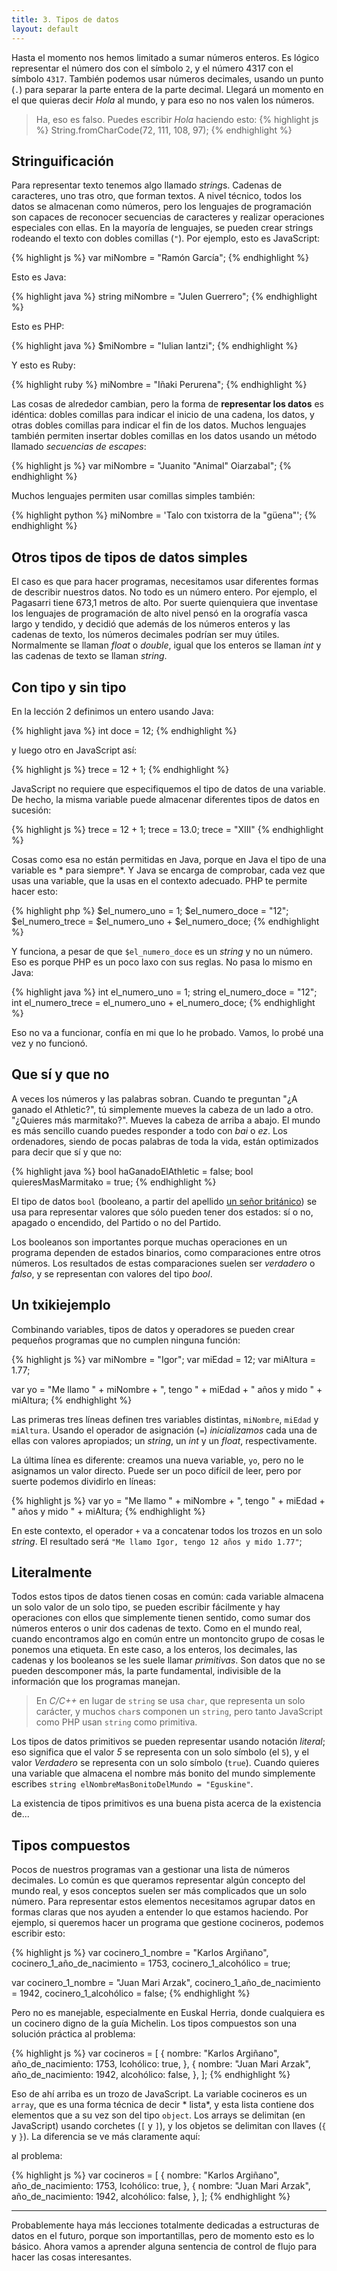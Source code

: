 ```yaml
---
title: 3. Tipos de datos
layout: default
---
```


Hasta el momento nos hemos limitado a sumar números enteros. Es lógico representar
el número dos con el símbolo `2`, y el número 4317 con el símbolo `4317`. También
podemos usar números decimales, usando un punto (`.`) para separar la parte entera de
la parte decimal. Llegará un momento en el que quieras decir *Hola* al mundo, y para eso
no nos valen los números.

> Ha, eso es falso. Puedes escribir *Hola* haciendo esto:
{% highlight js %}
String.fromCharCode(72, 111, 108, 97);
{% endhighlight %}

## Stringuificación

Para representar texto tenemos algo llamado *string*s. Cadenas de caracteres, 
uno tras otro, que forman textos. A nivel técnico, todos los datos se almacenan 
como números, pero los lenguajes de programación son capaces de reconocer secuencias
de caracteres y realizar operaciones especiales con ellas. En la mayoría de lenguajes,
se pueden crear strings rodeando el texto con dobles comillas (`"`). Por ejemplo,
esto es JavaScript:

{% highlight js %}
var miNombre = "Ramón García";
{% endhighlight %}

Esto es Java:

{% highlight java %}
string miNombre = "Julen Guerrero";
{% endhighlight %}

Esto es PHP:

{% highlight java %}
$miNombre = "Iulian Iantzi";
{% endhighlight %}

Y esto es Ruby:

{% highlight ruby %}
miNombre = "Iñaki Perurena";
{% endhighlight %}

Las cosas de alrededor cambian, pero la forma de **representar los datos** es idéntica:
dobles comillas para indicar el inicio de una cadena, los datos, y otras dobles comillas para
indicar el fin de los datos. Muchos lenguajes también permiten insertar dobles comillas
en los datos usando un método llamado *secuencias de escapes*:

{% highlight js %}
var miNombre = "Juanito \"Animal\" Oiarzabal";
{% endhighlight %}

Muchos lenguajes permiten usar comillas simples también:

{% highlight python %}
miNombre = 'Talo con txistorra de la "güena"';
{% endhighlight %}

## Otros tipos de tipos de datos simples

El caso es que para hacer programas, necesitamos usar diferentes formas de
describir nuestros datos. No todo es un número entero. Por ejemplo, el Pagasarri tiene 673,1 metros
de alto. Por suerte quienquiera que inventase los lenguajes de programación de alto nivel pensó en
la orografía vasca largo y tendido, y decidió que además de los números enteros y las cadenas de texto,
los números decimales podrían ser muy útiles. Normalmente se llaman *float* o *double*, igual que los
enteros se llaman *int* y las cadenas de texto se llaman *string*.

## Con tipo y sin tipo

En la lección 2 definimos un entero usando Java:

{% highlight java %}
int doce = 12;
{% endhighlight %}

y luego otro en JavaScript así:

{% highlight js %}
trece = 12 + 1;
{% endhighlight %}

JavaScript no requiere que especifiquemos el tipo de datos de una variable. De hecho, la misma variable
puede almacenar diferentes tipos de datos en sucesión:

{% highlight js %}
trece = 12 + 1;
trece = 13.0;
trece = "XIII"
{% endhighlight %}

Cosas como esa no están permitidas en Java, porque en Java el tipo de una variable es * para siempre*. Y Java se encarga
de comprobar, cada vez que usas una variable, que la usas en el contexto adecuado. PHP te permite hacer esto:

{% highlight php %}
$el_numero_uno = 1;
$el_numero_doce = "12";
$el_numero_trece = $el_numero_uno + $el_numero_doce;
{% endhighlight %}

Y funciona, a pesar de que `$el_numero_doce` es un *string* y no un número. Eso es porque PHP es un poco
laxo con sus reglas. No pasa lo mismo en Java:

{% highlight java %}
int el_numero_uno = 1;
string el_numero_doce = "12";
int el_numero_trece = el_numero_uno + el_numero_doce;
{% endhighlight %}

Eso no va a funcionar, confía en mi que lo he probado. Vamos, lo probé una vez y no funcionó.

## Que sí y que no

A veces los números y las palabras sobran. Cuando te preguntan "¿A ganado el Athletic?", tú simplemente
mueves la cabeza de un lado a otro. "¿Quieres más marmitako?". Mueves la cabeza de arriba a abajo. El
mundo es más sencillo cuando puedes responder a todo con *bai* o *ez*. Los ordenadores, siendo de pocas
palabras de toda la vida, están optimizados para decir que sí y que no:

{% highlight java %}
bool haGanadoElAthletic = false;
bool quieresMasMarmitako = true;
{% endhighlight %}

El tipo de datos `bool` (booleano, a partir del apellido [un señor británico](http://es.wikipedia.org/wiki/George_Boole "George Boole"))
se usa para representar valores que sólo pueden tener dos estados: sí o no, apagado o
encendido, del Partido o no del Partido.

Los booleanos son importantes porque muchas operaciones en un programa dependen
de estados binarios, como comparaciones entre otros números. Los resultados de estas comparaciones suelen
ser *verdadero* o *falso*, y se representan con valores del tipo *bool*.

## Un txikiejemplo

Combinando variables, tipos de datos y operadores se pueden crear pequeños programas
que no cumplen ninguna función:

{% highlight js %}
var miNombre = "Igor";
var miEdad = 12;
var miAltura = 1.77;

var yo = "Me llamo " + miNombre + ", tengo " + miEdad + " años y mido " + miAltura;
{% endhighlight %}

Las primeras tres líneas definen tres variables distintas, `miNombre`, `miEdad` y `miAltura`. 
Usando el operador de asignación (`=`) *inicializamos* cada una de ellas con
valores apropiados; un *string*, un *int* y un *float*, respectivamente.

La última línea es diferente: creamos una nueva variable, `yo`, pero no le asignamos un valor directo. Puede ser un poco
difícil de leer, pero por suerte podemos dividirlo en líneas:

{% highlight js %}
var yo = "Me llamo " 
       + miNombre 
       + ", tengo " 
       + miEdad 
       + " años y mido " 
       + miAltura;
{% endhighlight %}

En este contexto, el operador `+` va a concatenar todos los trozos en un 
solo *string*. El resultado será `"Me llamo Igor, tengo 12 años y mido 1.77"`;

## Literalmente

Todos estos tipos de datos tienen cosas en común: cada variable almacena un solo valor de un solo tipo,
se pueden escribir fácilmente y hay operaciones con ellos que simplemente tienen sentido, como sumar dos
números enteros o unir dos cadenas de texto. Como en el mundo real, cuando encontramos algo en común entre
un montoncito grupo de cosas le ponemos una etiqueta. En este caso, a los enteros, los decimales, las cadenas
y los booleanos se les suele llamar *primitivas*. Son datos que no se pueden descomponer más, la parte
fundamental, indivisible de la información que los programas manejan.

> En *C/C++* en lugar de `string` se usa `char`, que representa un solo carácter, y muchos `char`s componen
un `string`, pero tanto JavaScript como PHP usan `string` como primitiva.

Los tipos de datos primitivos se pueden representar usando notación *literal*; eso significa que el valor *5* se
representa con un solo símbolo (el `5`), y el valor *Verdadero* se representa con un solo símbolo (`true`).
Cuando quieres una variable que almacena el nombre más bonito del mundo simplemente escribes
`string elNombreMasBonitoDelMundo = "Eguskine"`.

La existencia de tipos primitivos es una buena pista acerca de la existencia de...

## Tipos compuestos

Pocos de nuestros programas van a gestionar una lista de números decimales. Lo común es que queramos
representar algún concepto del mundo real, y esos conceptos suelen ser más complicados que un solo número.
Para representar estos elementos necesitamos agrupar datos en formas claras que nos ayuden a entender lo
que estamos haciendo. Por ejemplo, si queremos hacer un programa que gestione cocineros, podemos escribir esto:

{% highlight js %}
var cocinero_1_nombre = "Karlos Argiñano",
    cocinero_1_año_de_nacimiento = 1753,
    cocinero_1_alcohólico = true;

var cocinero_1_nombre = "Juan Mari Arzak",
    cocinero_1_año_de_nacimiento = 1942,
    cocinero_1_alcohólico = false;
{% endhighlight %}

Pero no es manejable, especialmente en Euskal Herria, donde cualquiera es un cocinero digno de la guía Michelin. Los tipos compuestos
son una solución práctica al problema:

{% highlight js %}
var cocineros = [
        {
            nombre: "Karlos Argiñano",
            año_de_nacimiento: 1753,
            lcohólico: true,
        },
        {
            nombre: "Juan Mari Arzak",
            año_de_nacimiento: 1942,
            alcohólico: false,
        },
    ];
{% endhighlight %}

Eso de ahí arriba es un trozo de JavaScript. La variable cocineros es un `array`, que es una forma técnica de decir * lista*, y esta lista contiene dos
elementos que a su vez son del tipo `object`. Los arrays se delimitan (en JavaScript) usando corchetes (`[` y `]`), y los objetos se delimitan con llaves
(`{` y `}`). La diferencia se ve más claramente aquí:


 al problema:

{% highlight js %}
var cocineros = [
        {
            nombre: "Karlos Argiñano",
            año_de_nacimiento: 1753,
            lcohólico: true,
        },
        {
            nombre: "Juan Mari Arzak",
            año_de_nacimiento: 1942,
            alcohólico: false,
        },
    ];
{% endhighlight %}

---

Probablemente haya más lecciones totalmente dedicadas a estructuras de datos en el futuro, porque son
importantillas, pero de momento esto es lo básico. Ahora vamos a aprender alguna sentencia de control de 
flujo para hacer las cosas interesantes.

<!--
## Palabras clave

Todos los lenguajes de programación<sup>1</sup> tienen algo llamado *palabras clave*. Son palabras
que significan algo especial para el lenguaje. Por ejemplo, cuando JavaScript ve la palabra clave
`function`, se prepara para leer la definición de un sub-programa. Cada lenguaje tiene diferentes
palabras clave

> <sup>1</sup>: Esto no es cierto. Por ejemplo Lisp no tiene palabras clave. Lisp es *raro*.
-->